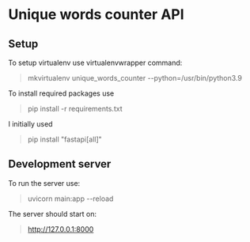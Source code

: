 # Unique words counter API

## Setup
To setup virtualenv use virtualenvwrapper command:
> mkvirtualenv unique_words_counter --python=/usr/bin/python3.9

To install required packages use
> pip install -r requirements.txt

I initially used
> pip install "fastapi[all]"

## Development server
To run the server use:
> uvicorn main:app --reload

The server should start on:
> http://127.0.0.1:8000
